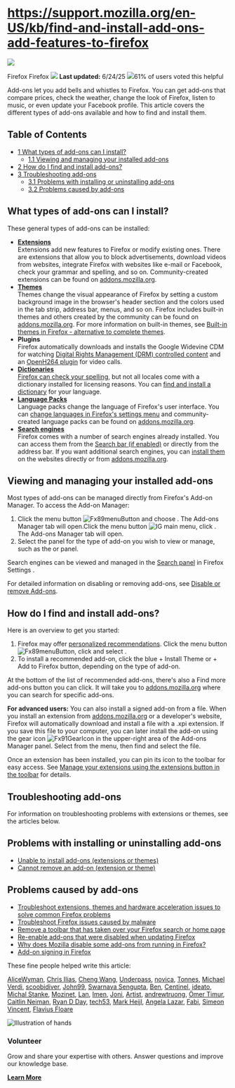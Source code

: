 # https://support.mozilla.org/en-US/kb/find-and-install-add-ons-add-features-to-firefox

[![](https://assets-prod.sumo.prod.webservices.mozgcp.net/media/uploads/products/2020-04-14-08-36-13-8dda6f.png)](https://support.mozilla.org/en-US/products/firefox "Firefox")

Firefox Firefox ![](https://assets-prod.sumo.prod.webservices.mozgcp.net/static/pencil.e33c563f24c4f989.svg) **Last updated:** 6/24/25 ![](https://assets-prod.sumo.prod.webservices.mozgcp.net/static/thumbs-up.2cbd5d41625a84a7.svg)61% of users voted this helpful

Add-ons let you add bells and whistles to Firefox. You can get add-ons that compare prices, check the weather, change the look of Firefox, listen to music, or even update your Facebook profile. This article covers the different types of add-ons available and how to find and install them.

## Table of Contents

*   [1 What types of add-ons can I install?](#w_what-types-of-add-ons-can-i-install)
    *   [1.1 Viewing and managing your installed add-ons](#w_viewing-and-managing-your-installed-add-ons)
*   [2 How do I find and install add-ons?](#w_how-do-i-find-and-install-add-ons)
*   [3 Troubleshooting add-ons](#w_troubleshooting-add-ons)
    *   [3.1 Problems with installing or uninstalling add-ons](#w_problems-with-installing-or-uninstalling-add-ons)
    *   [3.2 Problems caused by add-ons](#w_problems-caused-by-add-ons)

## What types of add-ons can I install?

These general types of add-ons can be installed:

*   **[Extensions](https://addons.mozilla.org/firefox/extensions/)**  
    Extensions add new features to Firefox or modify existing ones. There are extensions that allow you to block advertisements, download videos from websites, integrate Firefox with websites like e-mail or Facebook, check your grammar and spelling, and so on. Community-created extensions can be found on [addons.mozilla.org](https://addons.mozilla.org/firefox/extensions/).
*   **[Themes](https://support.mozilla.org/en-US/kb/use-themes-change-look-of-firefox)**  
    Themes change the visual appearance of Firefox by setting a custom background image in the browser's header section and the colors used in the tab strip, address bar, menus, and so on. Firefox includes built-in themes and others created by the community can be found on [addons.mozilla.org](https://addons.mozilla.org/firefox/themes/). For more information on built-in themes, see [Built-in themes in Firefox - alternative to complete themes](https://support.mozilla.org/en-US/kb/built-themes-firefox-alternative-complete-themes).
*   **Plugins**  
    Firefox automatically downloads and installs the Google Widevine CDM for watching [Digital Rights Management (DRM) controlled content](https://support.mozilla.org/en-US/kb/enable-drm) and an [OpenH264 plugin](https://support.mozilla.org/en-US/kb/open-h264-plugin-firefox) for video calls.
*   **[Dictionaries](https://addons.mozilla.org/firefox/language-tools/)**  
    [Firefox can check your spelling](https://support.mozilla.org/en-US/kb/how-do-i-use-firefox-spell-checker), but not all locales come with a dictionary installed for licensing reasons. You can [find and install a dictionary](https://addons.mozilla.org/firefox/language-tools/) for your language.
*   **[Language Packs](https://addons.mozilla.org/firefox/language-tools)**  
    Language packs change the language of Firefox's user interface. You can [change languages in Firefox's settings menu](https://support.mozilla.org/en-US/kb/use-firefox-another-language) and community-created language packs can be found on [addons.mozilla.org](https://addons.mozilla.org/firefox/language-tools/).
*   **[Search engines](https://support.mozilla.org/en-US/kb/change-your-default-search-settings-firefox)**  
    Firefox comes with a number of search engines already installed. You can access them from the [Search bar (if enabled)](https://support.mozilla.org/en-US/kb/add-search-bar-firefox-toolbar) or directly from the address bar. If you want additional search engines, you can [install them](https://support.mozilla.org/en-US/kb/add-or-remove-search-engine-firefox) on the websites directly or from [addons.mozilla.org](https://addons.mozilla.org/firefox/search-tools/).

## Viewing and managing your installed add-ons

Most types of add-ons can be managed directly from Firefox's Add-on Manager. To access the Add-on Manager:

1.  Click the menu button ![Fx89menuButton](https://assets-prod.sumo.prod.webservices.mozgcp.net/media/uploads/gallery/images/2021-05-15-11-18-38-e5b736.png) and choose . The Add-ons Manager tab will open.Click the menu button ![IG main menu](https://assets-prod.sumo.prod.webservices.mozgcp.net/media/uploads/gallery/images/2024-04-08-05-37-01-6bf1c5.png), click . The Add-ons Manager tab will open.
2.  Select the panel for the type of add-on you wish to view or manage, such as the or panel.

Search engines can be viewed and managed in the [Search panel](https://support.mozilla.org/en-US/kb/change-your-default-search-settings-firefox) in Firefox Settings .

For detailed information on disabling or removing add-ons, see [Disable or remove Add-ons](https://support.mozilla.org/en-US/kb/disable-or-remove-add-ons).

## How do I find and install add-ons?

Here is an overview to get you started:

1.  Firefox may offer [personalized recommendations](https://support.mozilla.org/en-US/kb/personalized-extension-recommendations). Click the menu button ![Fx89menuButton](https://assets-prod.sumo.prod.webservices.mozgcp.net/media/uploads/gallery/images/2021-05-15-11-18-38-e5b736.png), click and select .
2.  To install a recommended add-on, click the blue \+ Install Theme or \+ Add to Firefox button, depending on the type of add-on.

At the bottom of the list of recommended add-ons, there's also a Find more add-ons button you can click. It will take you to [addons.mozilla.org](https://addons.mozilla.org/?utm_source=support.mozilla.org&utm_medium=support-article&utm_content=find-and-install-add-ons-add-features-to-firefox) where you can search for specific add-ons.

**For advanced users:** You can also install a signed add-on from a file. When you install an extension from [addons.mozilla.org](https://addons.mozilla.org/) or a developer's website, Firefox will automatically download and install a file with a .xpi extension. If you save this file to your computer, you can later install the add-on using the gear icon ![Fx91GearIcon](https://assets-prod.sumo.prod.webservices.mozgcp.net/media/uploads/gallery/images/2022-11-22-12-58-07-a6a699.png) in the upper-right area of the Add-ons Manager panel. Select from the menu, then find and select the file.

Once an extension has been installed, you can pin its icon to the toolbar for easy access. See [Manage your extensions using the extensions button in the toolbar](https://support.mozilla.org/en-US/kb/extensions-button) for details.

## Troubleshooting add-ons

For information on troubleshooting problems with extensions or themes, see the articles below.

## Problems with installing or uninstalling add-ons

*   [Unable to install add-ons (extensions or themes)](https://support.mozilla.org/en-US/kb/unable-install-add-ons-extensions-or-themes)
*   [Cannot remove an add-on (extension or theme)](https://support.mozilla.org/en-US/kb/cannot-remove-add-on-extension-or-theme)

## Problems caused by add-ons

*   [Troubleshoot extensions, themes and hardware acceleration issues to solve common Firefox problems](https://support.mozilla.org/en-US/kb/troubleshoot-extensions-themes-to-fix-problems)
*   [Troubleshoot Firefox issues caused by malware](https://support.mozilla.org/en-US/kb/troubleshoot-firefox-issues-caused-malware)
*   [Remove a toolbar that has taken over your Firefox search or home page](https://support.mozilla.org/en-US/kb/remove-toolbar-has-taken-over-your-firefox-search)
*   [Re-enable add-ons that were disabled when updating Firefox](https://support.mozilla.org/en-US/kb/re-enable-add-ons-disabled-when-updating)
*   [Why does Mozilla disable some add-ons from running in Firefox?](https://support.mozilla.org/en-US/kb/add-ons-cause-issues-are-on-blocklist)
*   [Add-on signing in Firefox](https://support.mozilla.org/en-US/kb/add-on-signing-in-firefox)

These fine people helped write this article:

[AliceWyman](https://support.mozilla.org/en-US/user/AliceWyman/), [Chris Ilias](https://support.mozilla.org/en-US/user/Chris_Ilias/), [Cheng Wang](https://support.mozilla.org/en-US/user/Cww/), [Underpass](https://support.mozilla.org/en-US/user/underpass/), [novica](https://support.mozilla.org/en-US/user/novica/), [Tonnes](https://support.mozilla.org/en-US/user/Tonnes/), [Michael Verdi](https://support.mozilla.org/en-US/user/Verdi/), [scoobidiver](https://support.mozilla.org/en-US/user/scoobidiver/), [John99](https://support.mozilla.org/en-US/user/John99/), [Swarnava Sengupta](https://support.mozilla.org/en-US/user/Swarnava/), [Ben](https://support.mozilla.org/en-US/user/bens545/), [Centinel](https://support.mozilla.org/en-US/user/Centinel/), [ideato](https://support.mozilla.org/en-US/user/ideato/), [Michal Stanke](https://support.mozilla.org/en-US/user/mstanke/), [Mozinet](https://support.mozilla.org/en-US/user/Mozinet/), [Lan](https://support.mozilla.org/en-US/user/upwinxp/), [Imen](https://support.mozilla.org/en-US/user/irahal/), [Joni](https://support.mozilla.org/en-US/user/heyjoni/), [Artist](https://support.mozilla.org/en-US/user/Artist/), [andrewtruong](https://support.mozilla.org/en-US/user/andrewtruong/), [Ömer Timur](https://support.mozilla.org/en-US/user/OmTi/), [Caitlin Neiman](https://support.mozilla.org/en-US/user/caitmuenster/), [Ryan D Day](https://support.mozilla.org/en-US/user/rdanielday/), [tech53](https://support.mozilla.org/en-US/user/tech53/), [Mark Heijl](https://support.mozilla.org/en-US/user/markh2/), [Angela Lazar](https://support.mozilla.org/en-US/user/anlazar/), [Fabi](https://support.mozilla.org/en-US/user/Fabi.L/), [Simeon Vincent](https://support.mozilla.org/en-US/user/dotproto/), [Flavius Floare](https://support.mozilla.org/en-US/user/ffloare/)

![Illustration of hands](https://assets-prod.sumo.prod.webservices.mozgcp.net/static/volunteer.a3be8d331849774b.png)

### Volunteer

Grow and share your expertise with others. Answer questions and improve our knowledge base.

**[Learn More](https://support.mozilla.org/en-US/contribute)**